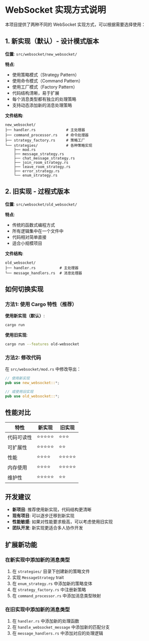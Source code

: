# WebSocket 实现方式说明

本项目提供了两种不同的 WebSocket 实现方式，可以根据需要选择使用：

## 1. 新实现（默认）- 设计模式版本

**位置**: `src/websocket/new_websocket/`

**特点**:
- 使用策略模式（Strategy Pattern）
- 使用命令模式（Command Pattern）  
- 使用工厂模式（Factory Pattern）
- 代码结构清晰，易于扩展
- 每个消息类型都有独立的处理策略
- 支持动态添加新的消息处理策略

**文件结构**:
```
new_websocket/
├── handler.rs              # 主处理器
├── command_processor.rs    # 命令处理器
├── strategy_factory.rs     # 策略工厂
└── strategies/             # 各种策略实现
    ├── mod.rs
    ├── message_strategy.rs
    ├── chat_message_strategy.rs
    ├── join_room_strategy.rs
    ├── leave_room_strategy.rs
    ├── error_strategy.rs
    └── enum_strategy.rs
```

## 2. 旧实现 - 过程式版本

**位置**: `src/websocket/old_websocket/`

**特点**:
- 传统的函数式编程方式
- 所有逻辑集中在一个文件中
- 代码相对简单直接
- 适合小规模项目

**文件结构**:
```
old_websocket/
├── handler.rs           # 主处理器
└── message_handlers.rs  # 消息处理器
```

## 如何切换实现

### 方法1: 使用 Cargo 特性（推荐）

**使用新实现（默认）**:
```bash
cargo run
```

**使用旧实现**:
```bash
cargo run --features old-websocket
```

### 方法2: 修改代码

在 `src/websocket/mod.rs` 中修改导出：

```rust
// 使用新实现
pub use new_websocket::*;

// 或使用旧实现
pub use old_websocket::*;
```

## 性能对比

| 特性 | 新实现 | 旧实现 |
|------|--------|--------|
| 代码可读性 | ⭐⭐⭐⭐⭐ | ⭐⭐⭐ |
| 可扩展性 | ⭐⭐⭐⭐⭐ | ⭐⭐ |
| 性能 | ⭐⭐⭐⭐ | ⭐⭐⭐⭐⭐ |
| 内存使用 | ⭐⭐⭐⭐ | ⭐⭐⭐⭐⭐ |
| 维护性 | ⭐⭐⭐⭐⭐ | ⭐⭐ |

## 开发建议

- **新项目**: 推荐使用新实现，代码结构更清晰
- **现有项目**: 可以逐步迁移到新实现
- **性能敏感**: 如果对性能要求极高，可以考虑使用旧实现
- **团队开发**: 新实现更适合多人协作开发

## 扩展新功能

### 在新实现中添加新的消息类型

1. 在 `strategies/` 目录下创建新的策略文件
2. 实现 `MessageStrategy` trait
3. 在 `enum_strategy.rs` 中添加新的策略变体
4. 在 `strategy_factory.rs` 中注册新策略
5. 在 `command_processor.rs` 中添加消息类型映射

### 在旧实现中添加新的消息类型

1. 在 `handler.rs` 中添加新的处理函数
2. 在 `handle_websocket_message` 中添加新的匹配分支
3. 在 `message_handlers.rs` 中添加对应的处理逻辑
